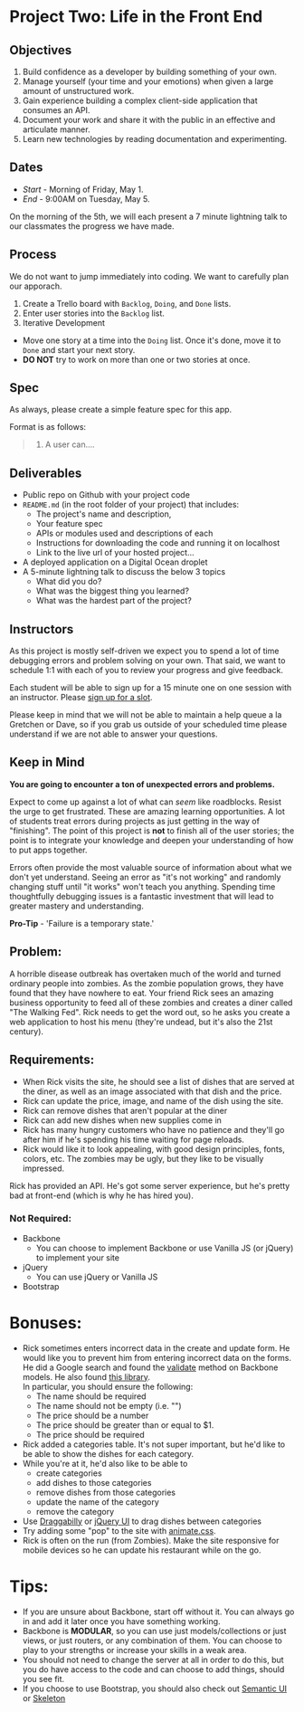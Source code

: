 # Project Two: Life in the Front End
## Objectives

1. Build confidence as a developer by building something of your own.
2. Manage yourself (your time and your emotions) when given a large amount of unstructured work.
3.  Gain experience building a complex client-side application that consumes an API.
4.  Document your work and share it with the public in an effective and articulate manner.
5. Learn new technologies by reading documentation and experimenting.

## Dates

* *Start* - Morning of Friday, May 1.
* *End* - 9:00AM on Tuesday, May 5.

On the morning of the 5th, we will each present a  7 minute lightning talk to our classmates the progress we have made.

## Process

We do not want to jump immediately into coding. We want to carefully plan our apporach.

1. Create a Trello board with `Backlog`, `Doing`, and `Done` lists.
2. Enter user stories into the `Backlog` list.
3. Iterative Development
  * Move one story at a time into the `Doing` list. Once it's done, move it to `Done` and start your next story.
  * **DO NOT** try to work on more than one or two stories at once.


## Spec

As always, please create a simple feature spec for this app.

Format is as follows:

> 1. A user can....

## Deliverables
* Public repo on Github with your project code
* `README.md` (in the root folder of your project) that includes:
  * The project's name and description,
  * Your feature spec
  * APIs or modules used and descriptions of each
  * Instructions for downloading the code and running it on localhost
  * Link to the live url of your hosted project...
* A deployed application on a Digital Ocean droplet
* A 5-minute lightning talk to discuss the below 3 topics
  * What did you do?
  * What was the biggest thing you learned?
  * What was the hardest part of the project?

## Instructors

As this project is mostly self-driven we expect you to spend a lot of time debugging errors and problem solving on your own. That said, we want to schedule 1:1 with each of you to review your progress and give feedback.

Each student will be able to sign up for a 15 minute one on one session with an instructor. Please [sign up for a slot](https://docs.google.com/a/generalassemb.ly/spreadsheets/d/1xi54XpBlgn0SxmwyHtiPHWvcCXZMnDXdV7SMGMLmWAU/edit?usp=sharing).

Please keep in mind that we will not be able to maintain a help queue a la Gretchen or Dave, so if you grab us outside of your scheduled time please understand if we are not able to answer your questions.

## Keep in Mind

**You are going to encounter a ton of unexpected errors and problems.**

Expect to come up against a lot of what can *seem* like roadblocks. Resist the urge to get frustrated. These are amazing learning opportunities. A lot of students treat errors during projects as just getting in the way of "finishing". The point of this project is **not** to finish all of the user stories; the point is to integrate your knowledge and deepen your understanding of how to put apps together.

Errors often provide the most valuable source of information about what we don't yet understand. Seeing an error as "it's not working" and randomly changing stuff until "it works" won't teach you anything. Spending time thoughtfully debugging issues is a fantastic investment that will lead to greater mastery and understanding.

**Pro-Tip** - 'Failure is a temporary state.'

## Problem:

A horrible disease outbreak has overtaken much of the world and turned ordinary people into zombies.  As the zombie population grows, they have found that they have nowhere to eat.  Your friend Rick sees an amazing business opportunity to feed all of these zombies and creates a diner called "The Walking Fed".  Rick needs to get the word out, so he asks you create a web application to host his menu (they're undead, but it's also the 21st century).

## Requirements:
- When Rick visits the site, he should see a list of dishes that are served at the diner, as well as an image associated with that dish and the price.
- Rick can update the price, image, and name of the dish using the site.
- Rick can remove dishes that aren't popular at the diner
- Rick can add new dishes when new supplies come in
- Rick has many hungry customers who have no patience and they'll go after him if he's spending his time waiting for page reloads.
- Rick would like it to look appealing, with good design principles, fonts, colors, etc.  The zombies may be ugly, but they like to be visually impressed.

Rick has provided an API.  He's got some server experience, but he's pretty bad at front-end (which is why he has hired you).

### Not Required:
- Backbone
	- You can choose to implement Backbone or use Vanilla JS (or jQuery) to implement your site
- jQuery
	- You can use jQuery or Vanilla JS
- Bootstrap

# Bonuses:
- Rick sometimes enters incorrect data in the create and update form.  He would like you to prevent him from entering incorrect data on the forms.  He did a Google search and found the [validate](http://backbonejs.org/#Model-validate) method on Backbone models.  He also found [this library](https://github.com/thedersen/backbone.validation).  
In particular, you should ensure the following: 
   - The name should be required
   - The name should not be empty (i.e. "")
   - The price should be a number
   - The price should be greater than or equal to $1.
   - The price should be required
- Rick added a categories table.  It's not super important, but he'd like to be able to show the dishes for each category. 
- While you're at it, he'd also like to be able to 
	- create categories
	- add dishes to those categories
	- remove dishes from those categories
	- update the name of the category
	- remove the category
- Use [Draggabilly](http://draggabilly.desandro.com/) or [jQuery UI](https://jqueryui.com/draggable/) to drag dishes between categories
- Try adding some "pop" to the site with [animate.css](http://daneden.github.io/animate.css/).
- Rick is often on the run (from Zombies).  Make the site responsive for mobile devices so he can update his restaurant while on the go.

# Tips:
- If you are unsure about Backbone, start off without it.  You can always go in and add it later once you have something working.
- Backbone is **MODULAR**, so you can use just models/collections or just views, or just routers, or any combination of them.  You can choose to play to your strengths or increase your skills in a weak area.
- You should not need to change the server at all in order to do this, but you do have access to the code and can choose to add things, should you see fit.
- If you choose to use Bootstrap, you should also check out [Semantic UI](http://semantic-ui.com/) or [Skeleton](http://getskeleton.com/)

